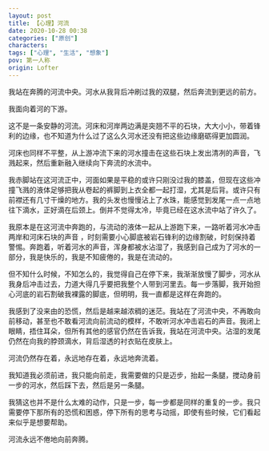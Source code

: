 ```yaml
---
layout: post
title: 【心理】河流
date: 2020-10-28 00:38
categories: ["原创"]
characters: 
tags: ["心理", "生活", "想象"]
pov: 第一人称
origin: Lofter
---
```


我站在奔腾的河流中央。河水从我背后冲刷过我的双腿，然后奔流到更远的前方。

我面向着河的下游。

这不是一条安静的河流。河床和河岸两边满是突翘不平的石块，大大小小，带着锋利的边缘，也不知道为什么过了这么久河水还没有把这些边缘磨砺得更加圆润。

河床也同样不平整，从上游冲流下来的河水撞击在这些石块上发出清冽的声音，飞溅起来，然后重新融入继续向下奔流的水流中。

我赤脚站在这河流正中，河面如果是平稳的或许只刚没过我的膝盖，但现在这些冲撞飞溅的液体足够把我从卷起的裤脚到上衣全都一起打湿，尤其是后背。或许只有前襟还有几寸干燥的地方。我的头发也慢慢沾上了水珠，能感觉到发尾一点一点地往下滴水，正好滴在后颈上。倒并不觉得太冷，毕竟已经在这水流中站了许久了。

我原本是在这河流中奔跑的，与流动的液体一起从上游跑下来，一路听着河水冲击两岸和河床石块的声音 ，时刻需要小心脚底被岩石锋利的边缘割破，时刻保持着警惕。奔跑着，听着河水的声音，浑身都被水沾湿了，我感到自己成为了河水的一部分，我是快乐的，我是不知疲倦的，我是在流动的。

但不知什么时候，不知怎么的，我觉得自己在停下来，我渐渐放慢了脚步，河水从我身后冲击过去，力道大得几乎要把我整个人带到河里去。每一步落脚，我开始担心河底的岩石割破我裸露的脚底，但明明，我一直都是这样在奔跑的。

我感到了没来由的恐慌，然后是越来越浓稠的迷茫。我站在了河流中央，不再敢向前移动，甚至也不敢看河流向前流动的模样，不敢听河水冲击岩石的声音。我闭上眼睛，捂住耳朵，但所有其他的感官仍然在告诉我，我站在河流中央。沾湿的发尾仍然在向我的脖颈滴水，背后湿透的衬衣贴在皮肤上。

河流仍然存在着，永远地存在着，永远地奔流着。

我知道我必须前进，我只能向前走，我需要做的只是迈步，抬起一条腿，搅动身前一步的河水，然后踩下去，然后是另一条腿。

我猜这也并不是什么太难的动作，只是一步，每一步都是同样的重复的一步。我只需要停下那所有的恐慌和困惑，停下所有的思考与动摇，即使有些时候，它们看起来似乎是想要帮助。

河流永远不倦地向前奔腾。